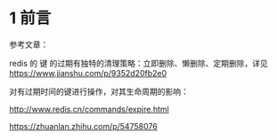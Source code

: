 # 1 前言

参考文章：

redis 的 键 的过期有独特的清理策略：立即删除、懒删除、定期删除，详见 https://www.jianshu.com/p/9352d20fb2e0


对有过期时间的键进行操作，对其生命周期的影响：

http://www.redis.cn/commands/expire.html

https://zhuanlan.zhihu.com/p/54758076
